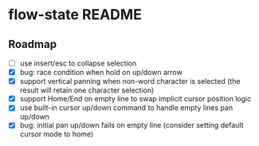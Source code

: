# flow-state README

## Roadmap

- [ ] use insert/esc to collapse selection
- [x] bug: race condition when hold on up/down arrow
- [x] support vertical panning when non-word character is selected (the result will retain one character selection)
- [x] support Home/End on empty line to swap implicit cursor position logic
- [x] use built-in cursor up/down command to handle empty lines pan up/down
- [x] bug: initial pan up/down fails on empty line (consider setting default cursor mode to home)
